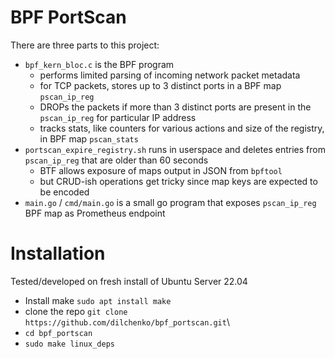# BPF PortScan

There are three parts to this project:

- `bpf_kern_bloc.c` is the BPF program
  - performs limited parsing of incoming network packet metadata
  - for TCP packets, stores up to 3 distinct ports in a BPF map `pscan_ip_reg`
  - DROPs the packets if more than 3 distinct ports are present in the `pscan_ip_reg` for particular IP address
  - tracks stats, like counters for various actions and size of the registry, in BPF map `pscan_stats`
- `portscan_expire_registry.sh` runs in userspace and deletes entries from `pscan_ip_reg` that are older than 60 seconds
  - BTF allows exposure of maps output in JSON from `bpftool`
  - but CRUD-ish operations get tricky since map keys are expected to be encoded
- `main.go` / `cmd/main.go` is a small go program that exposes `pscan_ip_reg` BPF map as Prometheus endpoint
 

# Installation

Tested/developed on fresh install of Ubuntu Server 22.04

- Install make `sudo apt install make`
- clone the repo `git clone https://github.com/dilchenko/bpf_portscan.git`\
- `cd bpf_portscan`
- `sudo make linux_deps`